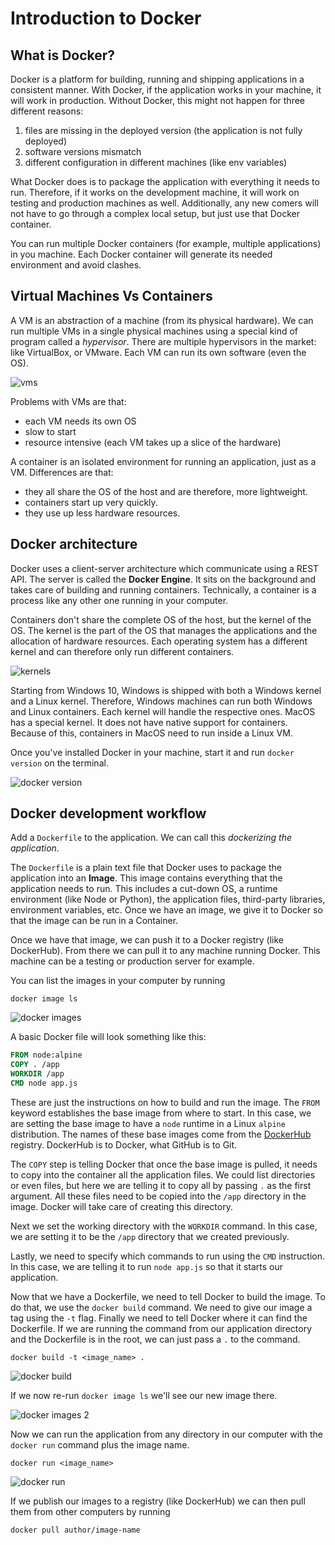 # Introduction to Docker

## What is Docker?

Docker is a platform for building, running and shipping applications in a consistent manner. With Docker, if the application works in your machine, it will work in production. Without Docker, this might not happen for three different reasons:

1. files are missing in the deployed version (the application is not fully deployed)
2. software versions mismatch
3. different configuration in different machines (like env variables)

What Docker does is to package the application with everything it needs to run. Therefore, if it works on the development machine, it will work on testing and production machines as well. Additionally, any new comers will not have to go through a complex local setup, but just use that Docker container.

You can run multiple Docker containers (for example, multiple applications) in you machine. Each Docker container will generate its needed environment and avoid clashes.

## Virtual Machines Vs Containers

A VM is an abstraction of a machine (from its physical hardware). We can run multiple VMs in a single physical machines using a special kind of program called a *hypervisor*. There are multiple hypervisors in the market: like VirtualBox, or VMware. Each VM can run its own software (even the OS).

![vms](img/01_vms.png)

Problems with VMs are that:

- each VM needs its own OS
- slow to start
- resource intensive (each VM takes up a slice of the hardware)

A container is an isolated environment for running an application, just as a VM. Differences are that:

- they all share the OS of the host and are therefore, more lightweight.
- containers start up very quickly.
- they use up less hardware resources.

## Docker architecture

Docker uses a client-server architecture which communicate using a REST API. The server is called the **Docker Engine**. It sits on the background and takes care of building and running containers. Technically, a container is a process like any other one running in your computer.

Containers don't share the complete OS of the host, but the kernel of the OS. The kernel is the part of the OS that manages the applications and the allocation of hardware resources. Each operating system has a different kernel and can therefore only run different containers.

![kernels](img/02_kernels.png)

Starting from Windows 10, Windows is shipped with both a Windows kernel and a Linux kernel. Therefore, Windows machines can run both Windows and Linux containers. Each kernel will handle the respective ones. MacOS has a special kernel. It does not have native support for containers. Because of this, containers in MacOS need to run inside a Linux VM.

Once you've installed Docker in your machine, start it and run `docker version` on the terminal.

![docker version](img/03_docker_version.png)

## Docker development workflow

Add a `Dockerfile` to the application. We can call this *dockerizing the application*.

The `Dockerfile` is a plain text file that Docker uses to package the application into an **Image**. This image contains everything that the application needs to run. This includes a cut-down OS, a runtime environment (like Node or Python), the application files, third-party libraries, environment variables, etc. Once we have an image, we give it to Docker so that the image can be run in a Container.

Once we have that image, we can push it to a Docker registry (like DockerHub). From there we can pull it to any machine running Docker. This machine can be a testing or production server for example.

You can list the images in your computer by running

``` shell
docker image ls
```

![docker images](img/04_docker_images.png)

A basic Docker file will look something like this:

``` dockerfile
FROM node:alpine
COPY . /app
WORKDIR /app
CMD node app.js
```

These are just the instructions on how to build and run the image. The `FROM` keyword establishes the base image from where to start. In this case, we are setting the base image to have a `node` runtime in a Linux `alpine` distribution. The names of these base images come from the [DockerHub](https://hub.docker.com/) registry. DockerHub is to Docker, what GitHub is to Git.

The `COPY` step is telling Docker that once the base image is pulled, it needs to copy into the container all the application files. We could list directories or even files, but here we are telling it to copy all by passing `.` as the first argument. All these files need to be copied into the `/app` directory in the image. Docker will take care of creating this directory.

Next we set the working directory with the `WORKDIR` command. In this case, we are setting it to be the `/app` directory that we created previously.

Lastly, we need to specify which commands to run using the `CMD` instruction. In this case, we are telling it to run `node app.js` so that it starts our application.

Now that we have a Dockerfile, we need to tell Docker to build the image. To do that, we use the `docker build` command. We need to give our image a tag using the `-t` flag. Finally we need to tell Docker where it can find the Dockerfile. If we are running the command from our application directory and the Dockerfile is in the root, we can just pass a `.` to the command.

``` shell
docker build -t <image_name> .
```

![docker build](img/05_docker_build.png)

If we now re-run `docker image ls` we'll see our new image there.

![docker images 2](img/06_docker_images.png)

Now we can run the application from any directory in our computer with the `docker run` command plus the image name.

``` shell
docker run <image_name>
```

![docker run](img/07_docker_run.png)

If we publish our images to a registry (like DockerHub) we can then pull them from other computers by running

``` shell
docker pull author/image-name
```
